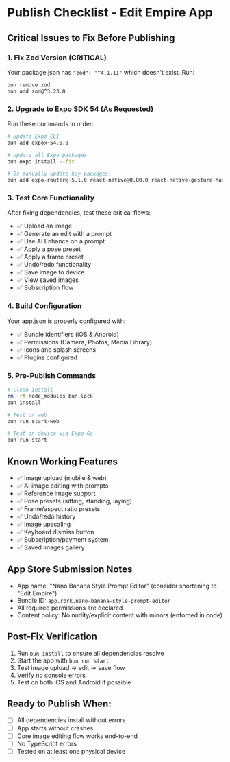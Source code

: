 # Publish Checklist - Edit Empire App

## Critical Issues to Fix Before Publishing

### 1. **Fix Zod Version (CRITICAL)**
Your package.json has `"zod": "^4.1.11"` which doesn't exist. Run:
```bash
bun remove zod
bun add zod@^3.23.8
```

### 2. **Upgrade to Expo SDK 54 (As Requested)**
Run these commands in order:
```bash
# Update Expo CLI
bun add expo@~54.0.0

# Update all Expo packages
bun expo install --fix

# Or manually update key packages:
bun add expo-router@~5.1.0 react-native@0.80.0 react-native-gesture-handler@~2.25.0 react-native-reanimated@~3.18.0 react-native-safe-area-context@5.4.0 react-native-screens@~4.11.0
```

### 3. **Test Core Functionality**
After fixing dependencies, test these critical flows:
- ✅ Upload an image
- ✅ Generate an edit with a prompt
- ✅ Use AI Enhance on a prompt
- ✅ Apply a pose preset
- ✅ Apply a frame preset
- ✅ Undo/redo functionality
- ✅ Save image to device
- ✅ View saved images
- ✅ Subscription flow

### 4. **Build Configuration**
Your app.json is properly configured with:
- ✅ Bundle identifiers (iOS & Android)
- ✅ Permissions (Camera, Photos, Media Library)
- ✅ Icons and splash screens
- ✅ Plugins configured

### 5. **Pre-Publish Commands**
```bash
# Clean install
rm -rf node_modules bun.lock
bun install

# Test on web
bun run start-web

# Test on device via Expo Go
bun run start
```

## Known Working Features
- ✅ Image upload (mobile & web)
- ✅ AI image editing with prompts
- ✅ Reference image support
- ✅ Pose presets (sitting, standing, laying)
- ✅ Frame/aspect ratio presets
- ✅ Undo/redo history
- ✅ Image upscaling
- ✅ Keyboard dismiss button
- ✅ Subscription/payment system
- ✅ Saved images gallery

## App Store Submission Notes
- App name: "Nano Banana Style Prompt Editor" (consider shortening to "Edit Empire")
- Bundle ID: `app.rork.nano-banana-style-prompt-editor`
- All required permissions are declared
- Content policy: No nudity/explicit content with minors (enforced in code)

## Post-Fix Verification
1. Run `bun install` to ensure all dependencies resolve
2. Start the app with `bun run start`
3. Test image upload → edit → save flow
4. Verify no console errors
5. Test on both iOS and Android if possible

## Ready to Publish When:
- [ ] All dependencies install without errors
- [ ] App starts without crashes
- [ ] Core image editing flow works end-to-end
- [ ] No TypeScript errors
- [ ] Tested on at least one physical device
